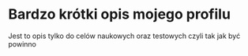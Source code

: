# Bardzo krótki opis mojego profilu
Jest to opis tylko do celów naukowych oraz testowych czyli tak jak być powinno
